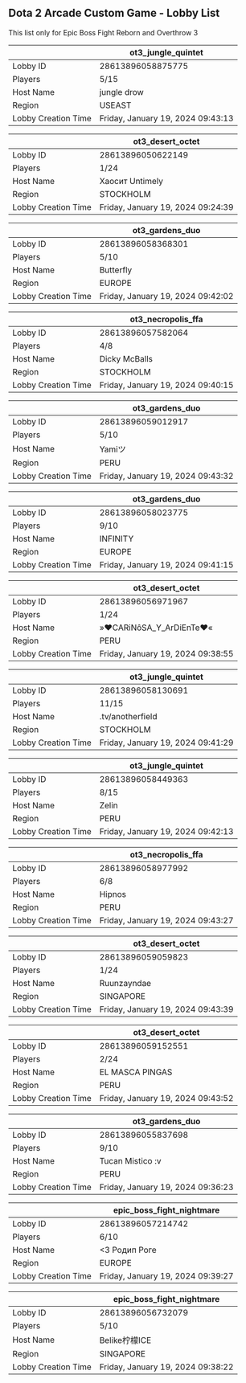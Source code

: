 ## Dota 2 Arcade Custom Game - Lobby List

This list only for Epic Boss Fight Reborn and Overthrow 3

|  | ot3_jungle_quintet |
| ------ | ------ |
| Lobby ID | 28613896058875775 |
| Players | 5/15 |
| Host Name | jungle drow |
| Region | USEAST |
| Lobby Creation Time | Friday, January 19, 2024 09:43:13 |


|  | ot3_desert_octet |
| ------ | ------ |
| Lobby ID | 28613896050622149 |
| Players | 1/24 |
| Host Name | Хaoсит  Untimely |
| Region | STOCKHOLM |
| Lobby Creation Time | Friday, January 19, 2024 09:24:39 |


|  | ot3_gardens_duo |
| ------ | ------ |
| Lobby ID | 28613896058368301 |
| Players | 5/10 |
| Host Name | Butterfly |
| Region | EUROPE |
| Lobby Creation Time | Friday, January 19, 2024 09:42:02 |


|  | ot3_necropolis_ffa |
| ------ | ------ |
| Lobby ID | 28613896057582064 |
| Players | 4/8 |
| Host Name | Dicky McBalls |
| Region | STOCKHOLM |
| Lobby Creation Time | Friday, January 19, 2024 09:40:15 |


|  | ot3_gardens_duo |
| ------ | ------ |
| Lobby ID | 28613896059012917 |
| Players | 5/10 |
| Host Name | Yamiツ |
| Region | PERU |
| Lobby Creation Time | Friday, January 19, 2024 09:43:32 |


|  | ot3_gardens_duo |
| ------ | ------ |
| Lobby ID | 28613896058023775 |
| Players | 9/10 |
| Host Name | INFINITY |
| Region | EUROPE |
| Lobby Creation Time | Friday, January 19, 2024 09:41:15 |


|  | ot3_desert_octet |
| ------ | ------ |
| Lobby ID | 28613896056971967 |
| Players | 1/24 |
| Host Name | »♥CARiNôSA_Y_ArDiEnTe♥« |
| Region | PERU |
| Lobby Creation Time | Friday, January 19, 2024 09:38:55 |


|  | ot3_jungle_quintet |
| ------ | ------ |
| Lobby ID | 28613896058130691 |
| Players | 11/15 |
| Host Name | .tv/anotherfield |
| Region | STOCKHOLM |
| Lobby Creation Time | Friday, January 19, 2024 09:41:29 |


|  | ot3_jungle_quintet |
| ------ | ------ |
| Lobby ID | 28613896058449363 |
| Players | 8/15 |
| Host Name | Zelin |
| Region | PERU |
| Lobby Creation Time | Friday, January 19, 2024 09:42:13 |


|  | ot3_necropolis_ffa |
| ------ | ------ |
| Lobby ID | 28613896058977992 |
| Players | 6/8 |
| Host Name | Hipnos |
| Region | PERU |
| Lobby Creation Time | Friday, January 19, 2024 09:43:27 |


|  | ot3_desert_octet |
| ------ | ------ |
| Lobby ID | 28613896059059823 |
| Players | 1/24 |
| Host Name | Ruunzayndae |
| Region | SINGAPORE |
| Lobby Creation Time | Friday, January 19, 2024 09:43:39 |


|  | ot3_desert_octet |
| ------ | ------ |
| Lobby ID | 28613896059152551 |
| Players | 2/24 |
| Host Name | EL MASCA PINGAS |
| Region | PERU |
| Lobby Creation Time | Friday, January 19, 2024 09:43:52 |


|  | ot3_gardens_duo |
| ------ | ------ |
| Lobby ID | 28613896055837698 |
| Players | 9/10 |
| Host Name | Tucan Mistico :v |
| Region | PERU |
| Lobby Creation Time | Friday, January 19, 2024 09:36:23 |


|  | epic_boss_fight_nightmare |
| ------ | ------ |
| Lobby ID | 28613896057214742 |
| Players | 6/10 |
| Host Name | <3 Родип Роге |
| Region | EUROPE |
| Lobby Creation Time | Friday, January 19, 2024 09:39:27 |


|  | epic_boss_fight_nightmare |
| ------ | ------ |
| Lobby ID | 28613896056732079 |
| Players | 5/10 |
| Host Name | Belike柠檬ICE |
| Region | SINGAPORE |
| Lobby Creation Time | Friday, January 19, 2024 09:38:22 |


